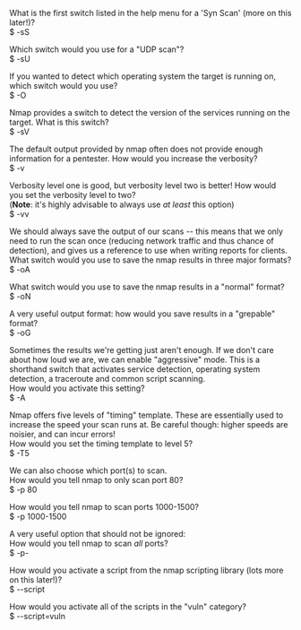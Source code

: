 What is the first switch listed in the help menu for a 'Syn Scan' (more on this later!)?  
$ -sS  
  
Which switch would you use for a "UDP scan"?  
$ -sU  
  
If you wanted to detect which operating system the target is running on, which switch would you use?  
$ -O  
  
Nmap provides a switch to detect the version of the services running on the target. What is this switch?  
$ -sV  
  
The default output provided by nmap often does not provide enough information for a pentester. How would you increase the verbosity?  
$ -v  
  
Verbosity level one is good, but verbosity level two is better! How would you set the verbosity level to two?  
(**Note**: it's highly advisable to always use _at least_ this option)  
$ -vv  
  
We should always save the output of our scans -- this means that we only need to run the scan once (reducing network traffic and thus chance of detection), and gives us a reference to use when writing reports for clients.  
What switch would you use to save the nmap results in three major formats?  
$ -oA  
  
What switch would you use to save the nmap results in a "normal" format?  
$ -oN  
  
A very useful output format: how would you save results in a "grepable" format?  
$ -oG  
  
Sometimes the results we're getting just aren't enough. If we don't care about how loud we are, we can enable "aggressive" mode. This is a shorthand switch that activates service detection, operating system detection, a traceroute and common script scanning.  
How would you activate this setting?  
$ -A  
  
Nmap offers five levels of "timing" template. These are essentially used to increase the speed your scan runs at. Be careful though: higher speeds are noisier, and can incur errors!  
How would you set the timing template to level 5?  
$ -T5  
  
We can also choose which port(s) to scan.  
How would you tell nmap to only scan port 80?  
$ -p 80  
  
How would you tell nmap to scan ports 1000-1500?  
$ -p 1000-1500  
  
A very useful option that should not be ignored:  
How would you tell nmap to scan _all_ ports?  
$ -p-  
  
How would you activate a script from the nmap scripting library (lots more on this later!)?  
$ --script  
  
How would you activate all of the scripts in the "vuln" category?  
$ --script=vuln
